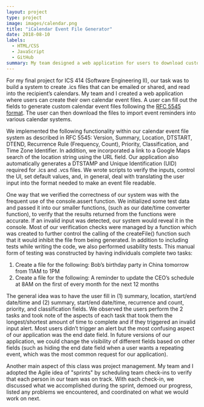 ```yaml
---
layout: project
type: project
image: images/calendar.png
title: "iCalendar Event File Generator"
date: 2018-08-10
labels:
  - HTML/CSS
  - JavaScript
  - GitHub
summary: My team designed a web application for users to download custom calendar event files for sharing and importing into calendar systems. 
---
```

For my final project for ICS 414 (Software Engineering II), our task was to build a system to create .ics  files that can be emailed or shared, and read into the recipient’s calendars. My team and I created a web application where users can create their own calendar event files. A user can fill out the fields to generate custom calendar event files following the [RFC 5545 format](https://tools.ietf.org/html/rfc5545). The user can then download the files to import event reminders into various calendar systems. 

We implemented the following functionality within our
calendar event file system as described in RFC 5545: Version, Summary, Location, DTSTART, DTEND, Recurrence Rule (Frequency, Count), Priority, Classification, and Time Zone Identifier. In addition, we incorporated a link to a Google Maps search of the location string using the URL field. Our application also automatically generates a DTSTAMP and Unique Identification (UID) required for .ics and .vcs files. We wrote scripts to verify the inputs, control the UI, set default values, and, in general, deal with translating the user input into the format needed to make an event file readable. 

One way that we verified the correctness of our system was with the frequent use of the console.assert function. We initialized some test data and passed it into our smaller functions, (such as our date/time converter function), to verify that the results returned from the functions were accurate. If an invalid input was detected, our system would reveal it in the console. Most of our verification checks were managed by a function which was created to further control the calling of the createFile() function such that it would inhibit the file from being generated. In addition to including tests while writing the code, we also performed usability tests. This manual form of testing was constructed by having individuals complete two tasks:
1. Create a file for the following: Bob’s birthday party in China tomorrow from 11AM to 1PM
2. Create a file for the following: A reminder to update the CEO’s schedule at 8AM on the first of every month for the next 12 months

The general idea was to have the user fill in (1) summary, location, start/end date/time and (2) summary, start/end date/time, recurrence and count, priority, and classification fields. We observed the users perform the 2 tasks and took note of the aspects of each task that took them the longest/shortest amount of time to complete and if they triggered an invalid input alert. 
Most users didn’t trigger an alert but the most confusing aspect of our application was the end date field. In future versions of our application, we could change the visibility of different fields based on other fields (such as hiding the end date field when a user wants a repeating event, which was the most common request for our application).

Another main aspect of this class was project management. My team and I adopted the Agile idea of "sprints" by scheduling team check-ins to verify that each person in our team was on track.  With each check-in, we discussed what we accomplished during the sprint, demoed our progress, listed any problems we encountered, and coordinated on what we would work on next. 
